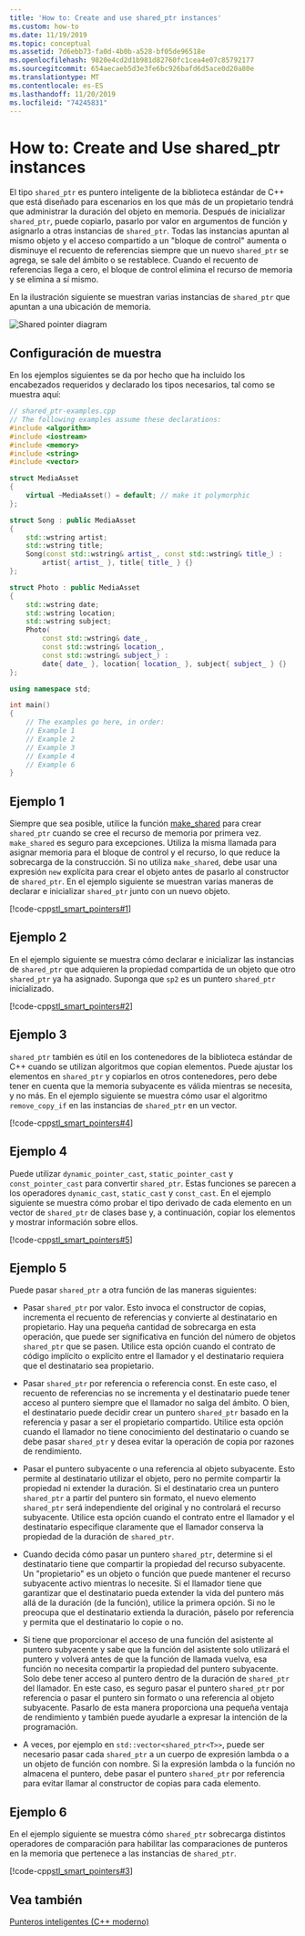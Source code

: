 ```yaml
---
title: 'How to: Create and use shared_ptr instances'
ms.custom: how-to
ms.date: 11/19/2019
ms.topic: conceptual
ms.assetid: 7d6ebb73-fa0d-4b0b-a528-bf05de96518e
ms.openlocfilehash: 9820e4cd2d1b981d82760fc1cea4e07c85792177
ms.sourcegitcommit: 654aecaeb5d3e3fe6bc926bafd6d5ace0d20a80e
ms.translationtype: MT
ms.contentlocale: es-ES
ms.lasthandoff: 11/20/2019
ms.locfileid: "74245831"
---
```

# <a name="how-to-create-and-use-shared_ptr-instances"></a>How to: Create and Use shared_ptr instances

El tipo `shared_ptr` es puntero inteligente de la biblioteca estándar de C++ que está diseñado para escenarios en los que más de un propietario tendrá que administrar la duración del objeto en memoria. Después de inicializar `shared_ptr`, puede copiarlo, pasarlo por valor en argumentos de función y asignarlo a otras instancias de `shared_ptr`. Todas las instancias apuntan al mismo objeto y el acceso compartido a un "bloque de control" aumenta o disminuye el recuento de referencias siempre que un nuevo `shared_ptr` se agrega, se sale del ámbito o se restablece. Cuando el recuento de referencias llega a cero, el bloque de control elimina el recurso de memoria y se elimina a sí mismo.

En la ilustración siguiente se muestran varias instancias de `shared_ptr` que apuntan a una ubicación de memoria.

![Shared pointer diagram](media/shared_ptr.png "Shared pointer diagram")

## <a name="example-setup"></a>Configuración de muestra

En los ejemplos siguientes se da por hecho que ha incluido los encabezados requeridos y declarado los tipos necesarios, tal como se muestra aquí:

```cpp
// shared_ptr-examples.cpp
// The following examples assume these declarations:
#include <algorithm>
#include <iostream>
#include <memory>
#include <string>
#include <vector>

struct MediaAsset
{
    virtual ~MediaAsset() = default; // make it polymorphic
};

struct Song : public MediaAsset
{
    std::wstring artist;
    std::wstring title;
    Song(const std::wstring& artist_, const std::wstring& title_) :
        artist{ artist_ }, title{ title_ } {}
};

struct Photo : public MediaAsset
{
    std::wstring date;
    std::wstring location;
    std::wstring subject;
    Photo(
        const std::wstring& date_,
        const std::wstring& location_,
        const std::wstring& subject_) :
        date{ date_ }, location{ location_ }, subject{ subject_ } {}
};

using namespace std;

int main()
{
    // The examples go here, in order:
    // Example 1
    // Example 2
    // Example 3
    // Example 4
    // Example 6
}
```

## <a name="example-1"></a>Ejemplo 1

Siempre que sea posible, utilice la función [make_shared](../standard-library/memory-functions.md#make_shared) para crear `shared_ptr` cuando se cree el recurso de memoria por primera vez. `make_shared` es seguro para excepciones. Utiliza la misma llamada para asignar memoria para el bloque de control y el recurso, lo que reduce la sobrecarga de la construcción. Si no utiliza `make_shared`, debe usar una expresión `new` explícita para crear el objeto antes de pasarlo al constructor de `shared_ptr`. En el ejemplo siguiente se muestran varias maneras de declarar e inicializar `shared_ptr` junto con un nuevo objeto.

[!code-cpp[stl_smart_pointers#1](codesnippet/CPP/how-to-create-and-use-shared-ptr-instances_1.cpp)]

## <a name="example-2"></a>Ejemplo 2

En el ejemplo siguiente se muestra cómo declarar e inicializar las instancias de `shared_ptr` que adquieren la propiedad compartida de un objeto que otro `shared_ptr` ya ha asignado. Suponga que `sp2` es un puntero `shared_ptr` inicializado.

[!code-cpp[stl_smart_pointers#2](codesnippet/CPP/how-to-create-and-use-shared-ptr-instances_2.cpp)]

## <a name="example-3"></a>Ejemplo 3

`shared_ptr` también es útil en los contenedores de la biblioteca estándar de C++ cuando se utilizan algoritmos que copian elementos. Puede ajustar los elementos en `shared_ptr` y copiarlos en otros contenedores, pero debe tener en cuenta que la memoria subyacente es válida mientras se necesita, y no más. En el ejemplo siguiente se muestra cómo usar el algoritmo `remove_copy_if` en las instancias de `shared_ptr` en un vector.

[!code-cpp[stl_smart_pointers#4](codesnippet/CPP/how-to-create-and-use-shared-ptr-instances_3.cpp)]

## <a name="example-4"></a>Ejemplo 4

Puede utilizar `dynamic_pointer_cast`, `static_pointer_cast` y `const_pointer_cast` para convertir `shared_ptr`. Estas funciones se parecen a los operadores `dynamic_cast`, `static_cast` y `const_cast`. En el ejemplo siguiente se muestra cómo probar el tipo derivado de cada elemento en un vector de `shared_ptr` de clases base y, a continuación, copiar los elementos y mostrar información sobre ellos.

[!code-cpp[stl_smart_pointers#5](codesnippet/CPP/how-to-create-and-use-shared-ptr-instances_4.cpp)]

## <a name="example-5"></a>Ejemplo 5

Puede pasar `shared_ptr` a otra función de las maneras siguientes:

- Pasar `shared_ptr` por valor. Esto invoca el constructor de copias, incrementa el recuento de referencias y convierte al destinatario en propietario. Hay una pequeña cantidad de sobrecarga en esta operación, que puede ser significativa en función del número de objetos `shared_ptr` que se pasen. Utilice esta opción cuando el contrato de código implícito o explícito entre el llamador y el destinatario requiera que el destinatario sea propietario.

- Pasar `shared_ptr` por referencia o referencia const. En este caso, el recuento de referencias no se incrementa y el destinatario puede tener acceso al puntero siempre que el llamador no salga del ámbito. O bien, el destinatario puede decidir crear un puntero `shared_ptr` basado en la referencia y pasar a ser el propietario compartido. Utilice esta opción cuando el llamador no tiene conocimiento del destinatario o cuando se debe pasar `shared_ptr` y desea evitar la operación de copia por razones de rendimiento.

- Pasar el puntero subyacente o una referencia al objeto subyacente. Esto permite al destinatario utilizar el objeto, pero no permite compartir la propiedad ni extender la duración. Si el destinatario crea un puntero `shared_ptr` a partir del puntero sin formato, el nuevo elemento `shared_ptr` será independiente del original y no controlará el recurso subyacente. Utilice esta opción cuando el contrato entre el llamador y el destinatario especifique claramente que el llamador conserva la propiedad de la duración de `shared_ptr`.

- Cuando decida cómo pasar un puntero `shared_ptr`, determine si el destinatario tiene que compartir la propiedad del recurso subyacente. Un "propietario" es un objeto o función que puede mantener el recurso subyacente activo mientras lo necesite. Si el llamador tiene que garantizar que el destinatario pueda extender la vida del puntero más allá de la duración (de la función), utilice la primera opción. Si no le preocupa que el destinatario extienda la duración, páselo por referencia y permita que el destinatario lo copie o no.

- Si tiene que proporcionar el acceso de una función del asistente al puntero subyacente y sabe que la función del asistente solo utilizará el puntero y volverá antes de que la función de llamada vuelva, esa función no necesita compartir la propiedad del puntero subyacente. Solo debe tener acceso al puntero dentro de la duración de `shared_ptr` del llamador. En este caso, es seguro pasar el puntero `shared_ptr` por referencia o pasar el puntero sin formato o una referencia al objeto subyacente. Pasarlo de esta manera proporciona una pequeña ventaja de rendimiento y también puede ayudarle a expresar la intención de la programación.

- A veces, por ejemplo en `std::vector<shared_ptr<T>>`, puede ser necesario pasar cada `shared_ptr` a un cuerpo de expresión lambda o a un objeto de función con nombre. Si la expresión lambda o la función no almacena el puntero, debe pasar el puntero `shared_ptr` por referencia para evitar llamar al constructor de copias para cada elemento.

## <a name="example-6"></a>Ejemplo 6

En el ejemplo siguiente se muestra cómo `shared_ptr` sobrecarga distintos operadores de comparación para habilitar las comparaciones de punteros en la memoria que pertenece a las instancias de `shared_ptr`.

[!code-cpp[stl_smart_pointers#3](codesnippet/CPP/how-to-create-and-use-shared-ptr-instances_6.cpp)]

## <a name="see-also"></a>Vea también

[Punteros inteligentes (C++ moderno)](smart-pointers-modern-cpp.md)
